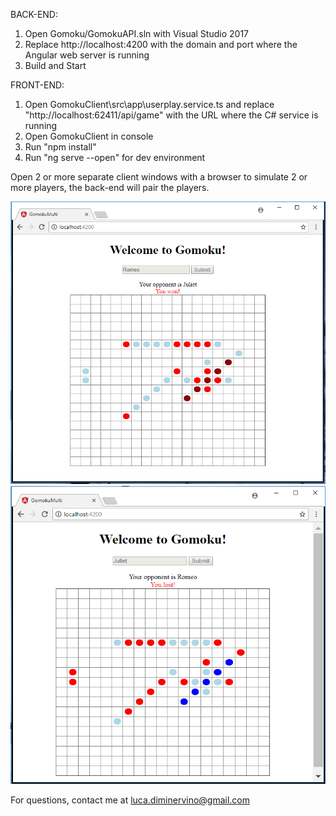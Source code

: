 BACK-END:
1) Open Gomoku/GomokuAPI.sln with Visual Studio 2017
2) Replace http://localhost:4200 with the domain and port where the Angular web server is running
3) Build and Start

FRONT-END:
1) Open GomokuClient\src\app\userplay.service.ts and replace "http://localhost:62411/api/game" with the URL where the C# service is running
2) Open GomokuClient in console
3) Run "npm install"
4) Run "ng serve --open" for dev environment

Open 2 or more separate client windows with a browser to simulate 2 or more players, the back-end will pair the players.

![alt text](screenshots/romeo.png "Each player takes turns against his opponent. The goal of the game is to occupy 5 consecutive squares in any direction. Squares that are occupied by the player are red. Squares occupied by the opponent are blue")
![alt text](screenshots/juliet.png "")

For questions, contact me at luca.diminervino@gmail.com